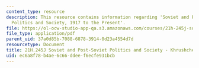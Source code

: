 ```yaml
---
content_type: resource
description: This resource contains information regarding 'Soviet and Post-Soviet
  Politics and Society, 1917 to the Present'.
file: https://ol-ocw-studio-app-qa.s3.amazonaws.com/courses/21h-245j-soviet-and-post-soviet-politics-and-society-1917-to-the-present-spring-2016/ec6a8f78b4ae6c66ddeef6ecfe931bcb_MIT21H_245JS16_KhrvKeyEvnt.pdf
file_type: application/pdf
parent_uid: 37a0d85b-7088-6878-3914-0d23a4554d7d
resourcetype: Document
title: 21H.245J Soviet and Post-Soviet Politics and Society - Khrushchev Events
uid: ec6a8f78-b4ae-6c66-ddee-f6ecfe931bcb
---
```

